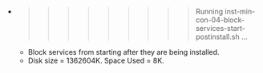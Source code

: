 * >>>>>>>>> Running inst-min-con-04-block-services-start-postinstall.sh ...
  * Block services from starting after they are being installed.
  * Disk size = 1362604K. Space Used = 8K.
